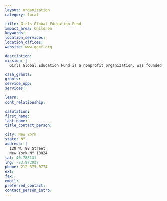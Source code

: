 ```yaml
---
layout: organization
category: local

title: Girls Global Education Fund
impact_area: Children
keywords: 
location_services: 
location_offices: 
website: www.ggef.org

description: 
mission: |
  Girls Global Education Fund is a nonprofit organization, was founded in 1996 to send girls to school who would otherwise be denied an education.

cash_grants: 
grants: 
service_opp: 
services: 

learn: 
cont_relationship: 

salutation: 
first_name: 
last_name: 
title_contact_person: 

city: New York
state: NY
address: |
  128 W. 88 Street     
  New York NY 10024
lat: 40.788131
lng: -73.972037
phone: 212-875-0774
ext: 
fax: 
email: 
preferred_contact: 
contact_person_intro: 
---
```

